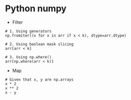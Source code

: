 # Python numpy

* Filter
```
# 1. Using generators
np.fromiter((x for x in arr if x < k), dtype=arr.dtype)

# 2. Using boolean mask slicing
arr[arr < k]

# 3. Using np.where()
arr[np.where(arr < k)]
```

* Map
```
# Given that x, y are np.arrays
x * 2
x ** 2
x - y
```
